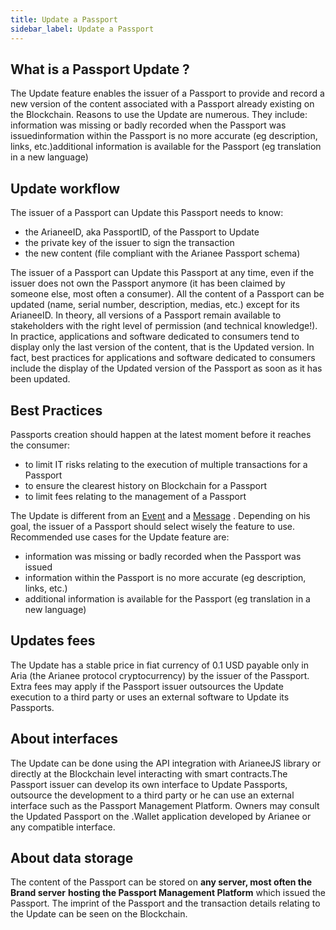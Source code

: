```yaml
---
title: Update a Passport 
sidebar_label: Update a Passport 
---
```


## What is a Passport Update ?

The Update feature enables the issuer of a Passport to provide and record a new version of the content associated with a Passport already existing on the Blockchain. 
Reasons to use the Update are numerous. They include: information was missing or badly recorded when the Passport was issuedinformation within the Passport is no more accurate (eg description, links, etc.)additional information is available for the Passport (eg translation in a new language)

## Update workflow

The issuer of a Passport can Update this Passport needs to know:

- the ArianeeID, aka PassportID, of the Passport to Update
- the private key of the issuer to sign the transaction
- the new content (file compliant with the Arianee Passport schema) 

The issuer of a Passport can Update this Passport at any time, even if the issuer does not own the Passport anymore (it has been claimed by someone else, most often a consumer).
All the content of a Passport can be updated (name, serial number, description, medias, etc.) except for its ArianeeID.
In theory, all versions of a Passport remain available to stakeholders with the right level of permission (and technical knowledge!). 
In practice, applications and software dedicated to consumers tend to display only the last version of the content, that is the Updated version. In fact, best practices for applications and software dedicated to consumers include the display of the Updated version of the Passport as soon as it has been updated.

## Best Practices

Passports creation should happen at the latest moment before it reaches the consumer: 

- to limit IT risks relating to the execution of multiple transactions for a Passport
- to ensure the clearest history on Blockchain for a Passport
- to limit fees relating to the management of a Passport

The Update is different from an [Event](../docs/arianee-event) and a [Message](../docs/arianee-message) . Depending on his goal, the issuer of a Passport should select wisely the feature to use. Recommended use cases for the Update feature are:

- information was missing or badly recorded when the Passport was issued
- information within the Passport is no more accurate (eg description, links, etc.)
- additional information is available for the Passport (eg translation in a new language)

## Updates fees

The Update has a stable price in fiat currency of 0.1 USD payable only in Aria (the Arianee protocol cryptocurrency) by the issuer of the Passport.
Extra fees may apply if the Passport issuer outsources the Update execution to a third party or uses an external software to Update its Passports.

## About interfaces

The Update can be done using the API integration with ArianeeJS library or directly at the Blockchain level interacting with smart contracts.The Passport issuer can develop its own interface to Update Passports, outsource the development to a third party or he can use an external interface such as the Passport Management Platform.
Owners may consult the Updated Passport on the .Wallet application developed by Arianee or any compatible interface.

## About data storage

The content of the Passport can be stored on **any server, most often the Brand server** **hosting the Passport Management Platform** which issued the Passport. The imprint of the Passport and the transaction details relating to the Update can be seen on the Blockchain. 

